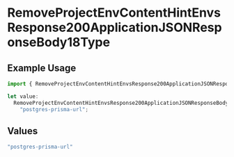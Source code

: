 # RemoveProjectEnvContentHintEnvsResponse200ApplicationJSONResponseBody18Type

## Example Usage

```typescript
import { RemoveProjectEnvContentHintEnvsResponse200ApplicationJSONResponseBody18Type } from "@simplesagar/vercel/models/removeprojectenvop.js";

let value:
  RemoveProjectEnvContentHintEnvsResponse200ApplicationJSONResponseBody18Type =
    "postgres-prisma-url";
```

## Values

```typescript
"postgres-prisma-url"
```